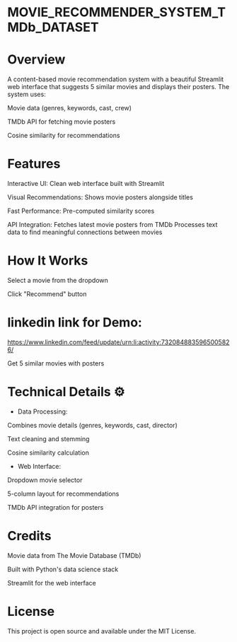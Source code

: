 # MOVIE_RECOMMENDER_SYSTEM_TMDb_DATASET

# Overview
A content-based movie recommendation system with a beautiful Streamlit web interface that suggests 5 similar movies and displays their posters. The system uses:

Movie data (genres, keywords, cast, crew)

TMDb API for fetching movie posters

Cosine similarity for recommendations

# Features 
Interactive UI: Clean web interface built with Streamlit

Visual Recommendations: Shows movie posters alongside titles

Fast Performance: Pre-computed similarity scores

API Integration: Fetches latest movie posters from TMDb
Processes text data to find meaningful connections between movies
# How It Works 
Select a movie from the dropdown

Click "Recommend" button
# linkedin link for  Demo:
https://www.linkedin.com/feed/update/urn:li:activity:7320848835965005826/

Get 5 similar movies with posters
# Technical Details ⚙️
* Data Processing:

Combines movie details (genres, keywords, cast, director)

Text cleaning and stemming

Cosine similarity calculation
* Web Interface:

Dropdown movie selector

5-column layout for recommendations

TMDb API integration for posters

# Credits 
Movie data from The Movie Database (TMDb)

Built with Python's data science stack

Streamlit for the web interface
# License 
This project is open source and available under the MIT License.


